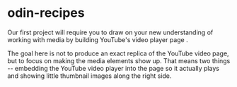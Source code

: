 # odin-recipes
Our first project will require you to draw on your new understanding of working with media by building YouTube's video player page .

The goal here is not to produce an exact replica of the YouTube video page, but to focus on making the media elements show up. That means two things 
-- embedding the YouTube video player into the page so it actually plays and showing little thumbnail images along the right side.